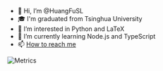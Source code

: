 - 👋 Hi, I’m @HuangFuSL
- 🎓 I'm graduated from Tsinghua University
- 👀 I’m interested in Python and LaTeX
- 🌱 I’m currently learning Node.js and TypeScript
- 📫 [How to reach me](mailto:huangfusl@outlook.com)

![Metrics](https://huangfusl.github.io/metrics.svg)

<!---
HuangFuSL/HuangFuSL is a ✨ special ✨ repository because its `README.md` (this file) appears on your GitHub profile.
You can click the Preview link to take a look at your changes.
--->
